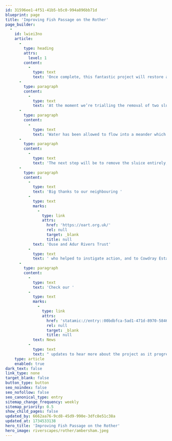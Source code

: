 ```yaml
---
id: 31596ee1-4f51-41b5-b5c0-994a896bb71d
blueprint: page
title: 'Improving Fish Passage on the Rother'
page_builder:
  -
    id: lwiei3no
    article:
      -
        type: heading
        attrs:
          level: 1
        content:
          -
            type: text
            text: 'Once complete, this fantastic project will restore a loop of the Rother, opening up 14km of the river for fish to move up and downstream.   '
      -
        type: paragraph
        content:
          -
            type: text
            text: 'At the moment we’re trialling the removal of two sluice gates in South Ambersham. The site is currently under monitoring to further understand river flows. This is the first step to restore fish passage.'
      -
        type: paragraph
        content:
          -
            type: text
            text: 'Water has been allowed to flow into a meander which has been cut off for years, and it’s so satisfying to see the changes!  The loop is beginning to re-naturalise beautifully, and is chock full of wildlife.   '
      -
        type: paragraph
        content:
          -
            type: text
            text: 'The next step will be to remove the sluice entirely, allowing fish and other wildlife to move freely throughout the river in this area. '
      -
        type: paragraph
        content:
          -
            type: text
            text: 'Big thanks to our neighbouring '
          -
            type: text
            marks:
              -
                type: link
                attrs:
                  href: 'https://oart.org.uk/'
                  rel: null
                  target: _blank
                  title: null
            text: 'Ouse and Adur Rivers Trust'
          -
            type: text
            text: ' who helped to instigate action, and to Cowdray Estate for supporting this project, and the Environment Agency for their funding and help, and to all for being as enthusiastic about it as we are! '
      -
        type: paragraph
        content:
          -
            type: text
            text: 'Check our '
          -
            type: text
            marks:
              -
                type: link
                attrs:
                  href: 'statamic://entry::00bdbfca-5ad1-471d-8970-584609103faa'
                  rel: null
                  target: _blank
                  title: null
            text: News
          -
            type: text
            text: " updates to hear more about the project as it progresses.\L\L"
    type: article
    enabled: true
dark_text: false
link_type: none
target_blank: false
button_type: button
seo_noindex: false
seo_nofollow: false
seo_canonical_type: entry
sitemap_change_frequency: weekly
sitemap_priority: 0.5
show_child_pages: false
updated_by: 6662aa76-9cd8-45d9-990e-3dfc8e51c38a
updated_at: 1734533138
hero_title: 'Improving Fish Passage on the Rother'
hero_image: riverscapes/rother/ambersham.jpeg
---
```

